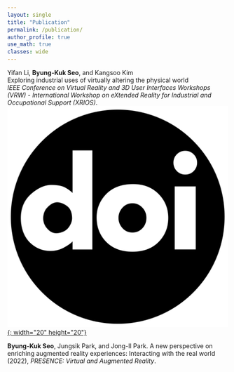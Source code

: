 ```yaml
---
layout: single
title: "Publication"
permalink: /publication/
author_profile: true
use_math: true
classes: wide
---
```


Yifan Li, **Byung-Kuk Seo**, and Kangsoo Kim  
Exploring industrial uses of virtually altering the physical world  
*IEEE Conference on Virtual Reality and 3D User Interfaces Workshops (VRW) - International Workshop on eXtended Reality for Industrial and Occupational Support (XRIOS)*.  
[![DOI!](/assets/icon/doi.svg){: width="20" height="20"}](https://doi.org/10.1109/VRW58643.2023.00094)

**Byung-Kuk Seo**, Jungsik Park, and Jong-Il Park. A new perspective on enriching augmented reality experiences: Interacting with the real world (2022), *PRESENCE: Virtual and Augmented Reality*.
